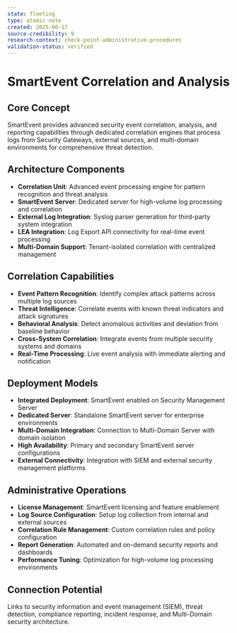 ```yaml
---
state: fleeting
type: atomic-note
created: 2025-06-17
source-credibility: 9
research-context: check-point-administrative-procedures
validation-status: verified
---
```


# SmartEvent Correlation and Analysis

## Core Concept
SmartEvent provides advanced security event correlation, analysis, and reporting capabilities through dedicated correlation engines that process logs from Security Gateways, external sources, and multi-domain environments for comprehensive threat detection.

## Architecture Components
- **Correlation Unit**: Advanced event processing engine for pattern recognition and threat analysis
- **SmartEvent Server**: Dedicated server for high-volume log processing and correlation
- **External Log Integration**: Syslog parser generation for third-party system integration
- **LEA Integration**: Log Export API connectivity for real-time event processing
- **Multi-Domain Support**: Tenant-isolated correlation with centralized management

## Correlation Capabilities
- **Event Pattern Recognition**: Identify complex attack patterns across multiple log sources
- **Threat Intelligence**: Correlate events with known threat indicators and attack signatures
- **Behavioral Analysis**: Detect anomalous activities and deviation from baseline behavior
- **Cross-System Correlation**: Integrate events from multiple security systems and domains
- **Real-Time Processing**: Live event analysis with immediate alerting and notification

## Deployment Models
- **Integrated Deployment**: SmartEvent enabled on Security Management Server
- **Dedicated Server**: Standalone SmartEvent server for enterprise environments
- **Multi-Domain Integration**: Connection to Multi-Domain Server with domain isolation
- **High Availability**: Primary and secondary SmartEvent server configurations
- **External Connectivity**: Integration with SIEM and external security management platforms

## Administrative Operations
- **License Management**: SmartEvent licensing and feature enablement
- **Log Source Configuration**: Setup log collection from internal and external sources
- **Correlation Rule Management**: Custom correlation rules and policy configuration
- **Report Generation**: Automated and on-demand security reports and dashboards
- **Performance Tuning**: Optimization for high-volume log processing environments

## Connection Potential
Links to security information and event management (SIEM), threat detection, compliance reporting, incident response, and Multi-Domain security architecture.